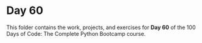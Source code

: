 # Day 60

This folder contains the work, projects, and exercises for **Day 60** of the 100 Days of Code: The Complete Python Bootcamp course.
